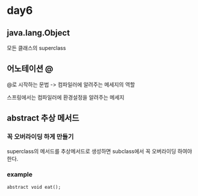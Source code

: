 # day6

## java.lang.Object

모든 클래스의 superclass 

## 어노테이션 @

@로 시작하는 문법 -> 컴파일러에 알려주는 메세지의 역할

스프링에서는 컴파일러에 환경설정을 알려주는 메세지

## abstract 추상 메서드
### 꼭 오버라이딩 하게 만들기

superclass의 메서드를 추상메서드로 생성하면 subclass에서 꼭 오버라이딩 하여야 한다.

### example

    abstract void eat();
